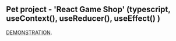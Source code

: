 ## Pet project - 'React Game Shop' (typescript, useContext(), useReducer(), useEffect() )

[DEMONSTRATION](https://andrey-golubenko.github.io/react-game-shop/).